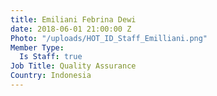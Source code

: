 ```yaml
---
title: Emiliani Febrina Dewi
date: 2018-06-01 21:00:00 Z
Photo: "/uploads/HOT_ID_Staff_Emilliani.png"
Member Type:
  Is Staff: true
Job Title: Quality Assurance
Country: Indonesia
---
```


